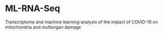 # ML-RNA-Seq
Transcriptome and machine learning analysis of the impact of COVID-19 on mitochondria and multiorgan damage
